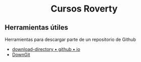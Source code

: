 <h1 style="text-align: center;"> Cursos Roverty </center> </h1>

## Herramientas útiles

Herramientas para descargar parte de un repositorio de Github

* [download-directory • github • io](https://download-directory.github.io/)
* [DownGit](https://downgit.github.io/#/home)
